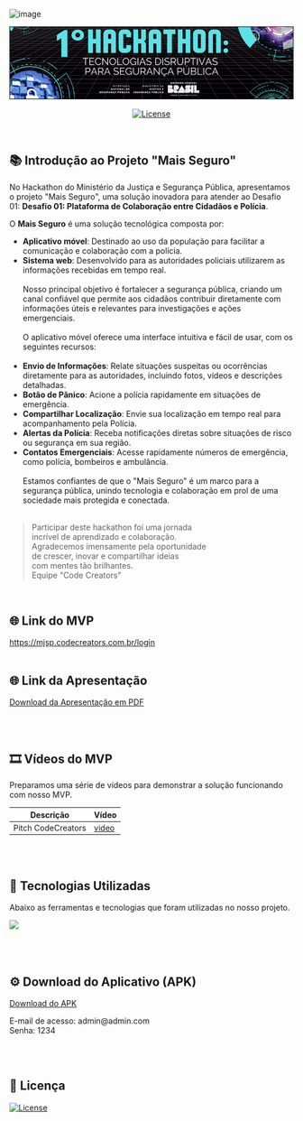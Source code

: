 ![image](https://github.com/user-attachments/assets/6069bf87-5e42-47c2-90f1-29a62c074f97)<p align="center"><img src="https://github.com/mjdos/maisSeguro/blob/main/public/assets/img/home.png" width="800" alt="CodeCreators"></p>

<p align="center">
<a href="https://packagist.org/packages/laravel/framework"><img src="https://img.shields.io/packagist/l/laravel/framework" alt="License"></a>
</p>

<br>

## 📚 Introdução ao Projeto "Mais Seguro"

No Hackathon do Ministério da Justiça e Segurança Pública, apresentamos o projeto "Mais Seguro", uma solução inovadora para atender ao Desafio 01: **Desafio 01: Plataforma de Colaboração entre Cidadãos e Polícia**. 

O **Mais Seguro** é uma solução tecnológica composta por:
- **Aplicativo móvel**: Destinado ao uso da população para facilitar a comunicação e colaboração com a polícia.
- **Sistema web**: Desenvolvido para as autoridades policiais utilizarem as informações recebidas em tempo real.
<br><br>
Nosso principal objetivo é fortalecer a segurança pública, criando um canal confiável que permite aos cidadãos contribuir diretamente com informações úteis e relevantes para investigações e ações emergenciais.
<br><br>
O aplicativo móvel oferece uma interface intuitiva e fácil de usar, com os seguintes recursos:
<br><br>
- **Envio de Informações**: Relate situações suspeitas ou ocorrências diretamente para as autoridades, incluindo fotos, vídeos e descrições detalhadas.
- **Botão de Pânico**: Acione a polícia rapidamente em situações de emergência.
- **Compartilhar Localização**: Envie sua localização em tempo real para acompanhamento pela Polícia.
- **Alertas da Polícia**: Receba notificações diretas sobre situações de risco ou segurança em sua região.
- **Contatos Emergenciais**: Acesse rapidamente números de emergência, como polícia, bombeiros e ambulância.
<br><br>
Estamos confiantes de que o "Mais Seguro" é um marco para a segurança pública, unindo tecnologia e colaboração em prol de uma sociedade mais protegida e conectada.
<br><br>
> Participar deste hackathon foi uma jornada<br>
> incrível de aprendizado e colaboração.<br>
> Agradecemos imensamente pela oportunidade<br>
> de crescer, inovar e compartilhar ideias<br>
> com mentes tão brilhantes.<br>
> Equipe "Code Creators"
<br>

## 🌐 Link do MVP
https://mjsp.codecreators.com.br/login
<br><br>

## 🌐 Link da Apresentação
<p align="left"><a href="https://github.com/mjdos/maisSeguro/blob/main/public/assets/pdf/hackthon_mjsp.pdf">Download da Apresentação em PDF</a></p>
<br><br>

## 🎞 Vídeos do MVP 

Preparamos uma série de vídeos para demonstrar a solução funcionando com nosso MVP.

| Descrição | Vídeo |
| ------ | ------ |
| Pitch CodeCreators | [video](https://www.youtube.com/watch?v=8b9i_JKpeaM) |

<br><br>

## 🚀 Tecnologias Utilizadas

Abaixo as ferramentas e tecnologias que foram utilizadas no nosso projeto.

<p align="left">
  <a href="https://skillicons.dev">
    <img src="https://skillicons.dev/icons?i=git,github,php,laravel,vscode,linux,nodejs,js,html,jquery,mysql,flutter" />
  </a>
</p>
<br><br>

## ⚙️ Download do Aplicativo (APK)
<p align="left"><a href="https://github.com/mjdos/maisSeguro/blob/main/public/assets/apk/MaisSeguro-release-05-01-2025.apk">Download do APK</a></p>
E-mail de acesso: admin@admin.com<br>
Senha: 1234<br>

<br><br>
## 📝 Licença

<a href="https://packagist.org/packages/laravel/framework"><img src="https://img.shields.io/packagist/l/laravel/framework" alt="License"></a><br>
